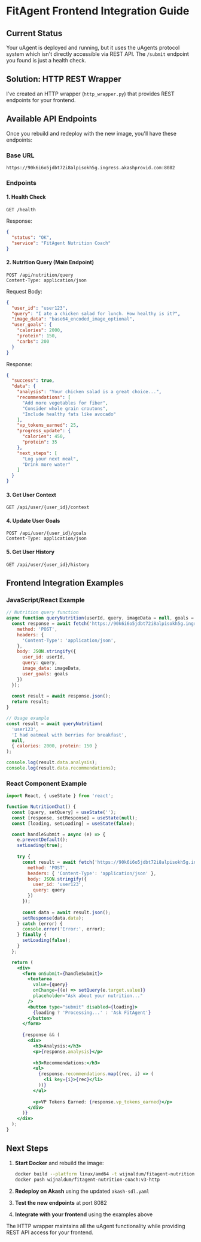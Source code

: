 # FitAgent Frontend Integration Guide

## Current Status
Your uAgent is deployed and running, but it uses the uAgents protocol system which isn't directly accessible via REST API. The `/submit` endpoint you found is just a health check.

## Solution: HTTP REST Wrapper

I've created an HTTP wrapper (`http_wrapper.py`) that provides REST endpoints for your frontend.

## Available API Endpoints

Once you rebuild and redeploy with the new image, you'll have these endpoints:

### Base URL
```
https://90k6i6o5jdbt72i8alpisokh5g.ingress.akashprovid.com:8082
```

### Endpoints

#### 1. Health Check
```http
GET /health
```
Response:
```json
{
  "status": "OK",
  "service": "FitAgent Nutrition Coach"
}
```

#### 2. Nutrition Query (Main Endpoint)
```http
POST /api/nutrition/query
Content-Type: application/json
```

Request Body:
```json
{
  "user_id": "user123",
  "query": "I ate a chicken salad for lunch. How healthy is it?",
  "image_data": "base64_encoded_image_optional",
  "user_goals": {
    "calories": 2000,
    "protein": 150,
    "carbs": 200
  }
}
```

Response:
```json
{
  "success": true,
  "data": {
    "analysis": "Your chicken salad is a great choice...",
    "recommendations": [
      "Add more vegetables for fiber",
      "Consider whole grain croutons",
      "Include healthy fats like avocado"
    ],
    "vp_tokens_earned": 25,
    "progress_update": {
      "calories": 450,
      "protein": 35
    },
    "next_steps": [
      "Log your next meal",
      "Drink more water"
    ]
  }
}
```

#### 3. Get User Context
```http
GET /api/user/{user_id}/context
```

#### 4. Update User Goals
```http
POST /api/user/{user_id}/goals
Content-Type: application/json
```

#### 5. Get User History
```http
GET /api/user/{user_id}/history
```

## Frontend Integration Examples

### JavaScript/React Example
```javascript
// Nutrition query function
async function queryNutrition(userId, query, imageData = null, goals = null) {
  const response = await fetch('https://90k6i6o5jdbt72i8alpisokh5g.ingress.akashprovid.com:8082/api/nutrition/query', {
    method: 'POST',
    headers: {
      'Content-Type': 'application/json',
    },
    body: JSON.stringify({
      user_id: userId,
      query: query,
      image_data: imageData,
      user_goals: goals
    })
  });
  
  const result = await response.json();
  return result;
}

// Usage example
const result = await queryNutrition(
  'user123', 
  'I had oatmeal with berries for breakfast',
  null,
  { calories: 2000, protein: 150 }
);

console.log(result.data.analysis);
console.log(result.data.recommendations);
```

### React Component Example
```jsx
import React, { useState } from 'react';

function NutritionChat() {
  const [query, setQuery] = useState('');
  const [response, setResponse] = useState(null);
  const [loading, setLoading] = useState(false);

  const handleSubmit = async (e) => {
    e.preventDefault();
    setLoading(true);
    
    try {
      const result = await fetch('https://90k6i6o5jdbt72i8alpisokh5g.ingress.akashprovid.com:8082/api/nutrition/query', {
        method: 'POST',
        headers: { 'Content-Type': 'application/json' },
        body: JSON.stringify({
          user_id: 'user123',
          query: query
        })
      });
      
      const data = await result.json();
      setResponse(data.data);
    } catch (error) {
      console.error('Error:', error);
    } finally {
      setLoading(false);
    }
  };

  return (
    <div>
      <form onSubmit={handleSubmit}>
        <textarea
          value={query}
          onChange={(e) => setQuery(e.target.value)}
          placeholder="Ask about your nutrition..."
        />
        <button type="submit" disabled={loading}>
          {loading ? 'Processing...' : 'Ask FitAgent'}
        </button>
      </form>
      
      {response && (
        <div>
          <h3>Analysis:</h3>
          <p>{response.analysis}</p>
          
          <h3>Recommendations:</h3>
          <ul>
            {response.recommendations.map((rec, i) => (
              <li key={i}>{rec}</li>
            ))}
          </ul>
          
          <p>VP Tokens Earned: {response.vp_tokens_earned}</p>
        </div>
      )}
    </div>
  );
}
```

## Next Steps

1. **Start Docker** and rebuild the image:
   ```bash
   docker build --platform linux/amd64 -t wijnaldum/fitagent-nutrition-coach:v3-http .
   docker push wijnaldum/fitagent-nutrition-coach:v3-http
   ```

2. **Redeploy on Akash** using the updated `akash-sdl.yaml`

3. **Test the new endpoints** at port 8082

4. **Integrate with your frontend** using the examples above

The HTTP wrapper maintains all the uAgent functionality while providing REST API access for your frontend.
